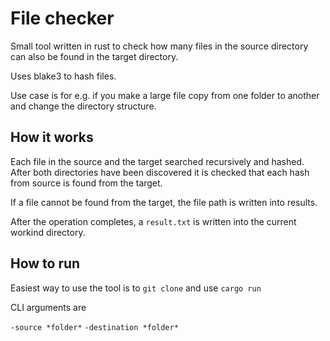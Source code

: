 # File checker

Small tool written in rust to check how many files in the source directory can also be found in the target directory. 

Uses blake3 to hash files. 

Use case is for e.g. if you make a large file copy from one folder to another and change the directory structure.


## How it works

Each file in the source and the target searched recursively and hashed.
After both directories have been discovered it is checked that each hash from source is found from the target. 

If a file cannot be found from the target, the file path is written into results. 

After the operation completes, a `result.txt` is written into the current workind directory. 

## How to run

Easiest way to use the tool is to `git clone` and use `cargo run`

CLI arguments are

`-source *folder*`
`-destination *folder*`